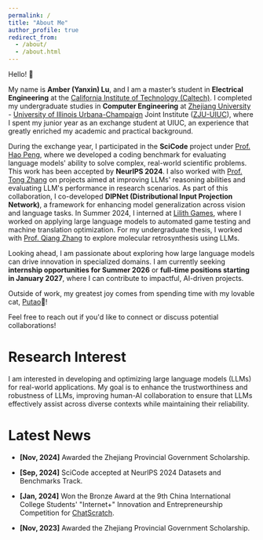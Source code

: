 ```yaml
---
permalink: /
title: "About Me"
author_profile: true
redirect_from: 
  - /about/
  - /about.html
---
```


Hello! 👋 

My name is **Amber (Yanxin) Lu**, and I am a master’s student in **Electrical Engineering** at the [California Institute of Technology (Caltech)](https://www.caltech.edu/). I completed my undergraduate studies in **Computer Engineering** at [Zhejiang University](https://www.zju.edu.cn/english/) - [University of Illinois Urbana-Champaign](https://illinois.edu/) Joint Institute ([ZJU-UIUC](https://zjui.intl.zju.edu.cn/en)), where I spent my junior year as an exchange student at UIUC, an experience that greatly enriched my academic and practical background.

During the exchange year, I participated in the **SciCode** project under [Prof. Hao Peng](https://haopeng-nlp.github.io/), where we developed a coding benchmark for evaluating language models' ability to solve complex, real-world scientific problems. This work has been accepted by **NeurIPS 2024**. I also worked with [Prof. Tong Zhang](https://tongzhang-ml.org/) on projects aimed at improving LLMs' reasoning abilities and evaluating LLM's performance in research scenarios. As part of this collaboration, I co-developed **DIPNet (Distributional Input Projection Network)**, a framework for enhancing model generalization across vision and language tasks. In Summer 2024, I interned at [Lilith Games](https://www.lilith.com/?locale=en-US), where I worked on applying large language models to automated game testing and machine translation optimization. For my undergraduate thesis, I worked with [Prof. Qiang Zhang](https://qiangairesearcher.github.io/) to explore molecular retrosynthesis using LLMs.

Looking ahead, I am passionate about exploring how large language models can drive innovation in specialized domains. I am currently seeking **internship opportunities for Summer 2026** or **full-time positions starting in January 2027**, where I can contribute to impactful, AI-driven projects.

Outside of work, my greatest joy comes from spending time with my lovable cat, [Putao](https://yanxinlu.github.io/portfolio/)🍇!

Feel free to reach out if you'd like to connect or discuss potential collaborations!

# Research Interest

I am interested in developing and optimizing large language models (LLMs) for real-world applications. My goal is to enhance the trustworthiness and robustness of LLMs, improving human-AI collaboration to ensure that LLMs effectively assist across diverse contexts while maintaining their reliability.

# Latest News

* __[Nov, 2024]__  Awarded the Zhejiang Provincial Government Scholarship.

* __[Sep, 2024]__  SciCode accepted at NeurIPS 2024 Datasets and Benchmarks Track.

* __[Jan, 2024]__  Won the Bronze Award at the 9th China International College Students' "Internet+" Innovation and Entrepreneurship Competition for [ChatScratch](https://yanxinlu.github.io/files/ChatScratch.pdf).

* __[Nov, 2023]__  Awarded the Zhejiang Provincial Government Scholarship.

